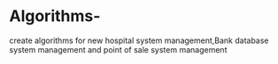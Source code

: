 # Algorithms-
create algorithms for new hospital system management,Bank database system management and point of sale system management  
